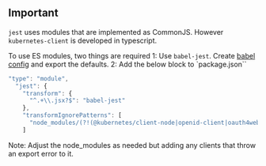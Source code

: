 ## Important
`jest` uses modules that are implemented as CommonJS. However `kubernetes-client` is developed in typescript.

To use ES modules, two things are required 
1: Use `babel-jest`. Create [babel config](./babel.config.js) and export the defaults.
2: Add the below block to `package.json``
```javascript
"type": "module",
  "jest": {
    "transform": {
      "^.+\\.jsx?$": "babel-jest"
    },
    "transformIgnorePatterns": [
      "node_modules/(?!(@kubernetes/client-node|openid-client|oauth4webapi)/.*)"
    ]
```
Note: Adjust the node_modules as needed but adding any clients that throw an export error to it.